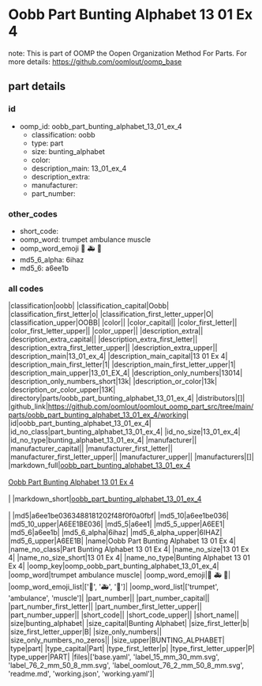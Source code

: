 # Oobb Part Bunting Alphabet 13 01 Ex 4  

note: This is part of OOMP the Oopen Organization Method For Parts. For more details: https://github.com/oomlout/oomp_base

##  part details





### id
* oomp_id: oobb_part_bunting_alphabet_13_01_ex_4
  * classification: oobb
  * type: part
  * size: bunting_alphabet
  * color: 
  * description_main: 13_01_ex_4
  * description_extra: 
  * manufacturer: 
  * part_number: 

### other_codes
* short_code: 
* oomp_word: trumpet ambulance muscle
* oomp_word_emoji :trumpet: :ambulance: :muscle:
* md5_6_alpha: 6ihaz
* md5_6: a6ee1b

### all codes 
|classification|oobb|
|classification_capital|Oobb|
|classification_first_letter|o|
|classification_first_letter_upper|O|
|classification_upper|OOBB|
|color||
|color_capital||
|color_first_letter||
|color_first_letter_upper||
|color_upper||
|description_extra||
|description_extra_capital||
|description_extra_first_letter||
|description_extra_first_letter_upper||
|description_extra_upper||
|description_main|13_01_ex_4|
|description_main_capital|13 01 Ex 4|
|description_main_first_letter|1|
|description_main_first_letter_upper|1|
|description_main_upper|13_01_EX_4|
|description_only_numbers|13014|
|description_only_numbers_short|13k|
|description_or_color|13k|
|description_or_color_upper|13K|
|directory|parts/oobb_part_bunting_alphabet_13_01_ex_4|
|distributors|[]|
|github_link|https://github.com/oomlout/oomlout_oomp_part_src/tree/main/parts/oobb_part_bunting_alphabet_13_01_ex_4/working|
|id|oobb_part_bunting_alphabet_13_01_ex_4|
|id_no_class|part_bunting_alphabet_13_01_ex_4|
|id_no_size|13_01_ex_4|
|id_no_type|bunting_alphabet_13_01_ex_4|
|manufacturer||
|manufacturer_capital||
|manufacturer_first_letter||
|manufacturer_first_letter_upper||
|manufacturer_upper||
|manufacturers|[]|
|markdown_full|[oobb_part_bunting_alphabet_13_01_ex_4](https://github.com/oomlout/oomlout_oomp_part_src/tree/main/parts/oobb_part_bunting_alphabet_13_01_ex_4/working)<br>[](https://github.com/oomlout/oomlout_oomp_part_src/tree/main/parts/oobb_part_bunting_alphabet_13_01_ex_4/working)<br>[Oobb Part Bunting Alphabet 13 01 Ex 4](https://github.com/oomlout/oomlout_oomp_part_src/tree/main/parts/oobb_part_bunting_alphabet_13_01_ex_4/working)<br><br>|
|markdown_short|[oobb_part_bunting_alphabet_13_01_ex_4](https://github.com/oomlout/oomlout_oomp_part_src/tree/main/parts/oobb_part_bunting_alphabet_13_01_ex_4/working)<br><br>|
|md5|a6ee1be0363488181202f48f0f0a0fbf|
|md5_10|a6ee1be036|
|md5_10_upper|A6EE1BE036|
|md5_5|a6ee1|
|md5_5_upper|A6EE1|
|md5_6|a6ee1b|
|md5_6_alpha|6ihaz|
|md5_6_alpha_upper|6IHAZ|
|md5_6_upper|A6EE1B|
|name|Oobb Part Bunting Alphabet 13 01 Ex 4|
|name_no_class|Part Bunting Alphabet 13 01 Ex 4|
|name_no_size|13 01 Ex 4|
|name_no_size_short|13 01 Ex 4|
|name_no_type|Bunting Alphabet 13 01 Ex 4|
|oomp_key|oomp_oobb_part_bunting_alphabet_13_01_ex_4|
|oomp_word|trumpet ambulance muscle|
|oomp_word_emoji|:trumpet: :ambulance: :muscle:|
|oomp_word_emoji_list|[':trumpet:', ':ambulance:', ':muscle:']|
|oomp_word_list|['trumpet', 'ambulance', 'muscle']|
|part_number||
|part_number_capital||
|part_number_first_letter||
|part_number_first_letter_upper||
|part_number_upper||
|short_code||
|short_code_upper||
|short_name||
|size|bunting_alphabet|
|size_capital|Bunting Alphabet|
|size_first_letter|b|
|size_first_letter_upper|B|
|size_only_numbers||
|size_only_numbers_no_zeros||
|size_upper|BUNTING_ALPHABET|
|type|part|
|type_capital|Part|
|type_first_letter|p|
|type_first_letter_upper|P|
|type_upper|PART|
|files|['base.yaml', 'label_15_mm_30_mm.svg', 'label_76_2_mm_50_8_mm.svg', 'label_oomlout_76_2_mm_50_8_mm.svg', 'readme.md', 'working.json', 'working.yaml']|

